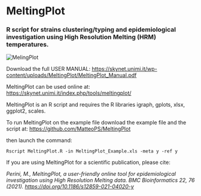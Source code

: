 # MeltingPlot
### R script for strains clustering/typing and epidemiological investigation using High Resolution Melting (HRM) temperatures.

![MelingPlot](https://skynet.unimi.it/wp-content/uploads/Melting_plot-04_flatten-1024x562.png "MeltingPLot")


Download the full USER MANUAL:
https://skynet.unimi.it/wp-content/uploads/MeltingPlot/MeltingPlot_Manual.pdf

MeltingPlot can be used online at:
https://skynet.unimi.it/index.php/tools/meltingplot/

MeltingPlot is an R script and requires the R libraries igraph, gplots, xlsx, ggplot2, scales.

To run MeltingPlot on the example file download the example file and the script at:
https://github.com/MatteoPS/MeltingPlot

then launch the command:

``Rscript MeltingPlot.R -in MeltingPlot_Example.xls -meta y -ref y``


If you are using MeltingPlot for a scientific publication, please cite:

*Perini, M., MeltingPlot, a user-friendly online tool for epidemiological investigation using High Resolution Melting data. BMC Bioinformatics 22, 76 (2021). https://doi.org/10.1186/s12859-021-04020-y*


